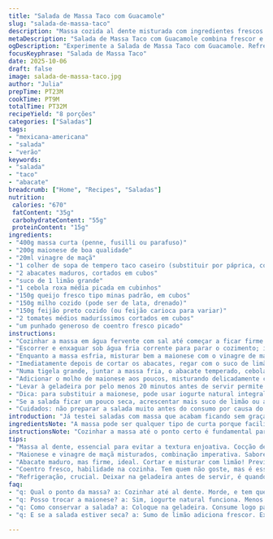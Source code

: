 ```yaml
---
title: "Salada de Massa Taco com Guacamole"
slug: "salada-de-massa-taco"
description: "Massa cozida al dente misturada com ingredientes frescos como abacate, milho e feijão preto, vestida numa mistura cremosa de maionese, vinagre e tempero taco caseiro. Serve bem como prato principal ou acompanhamento em encontros descontraídos. O contraste entre o crocante da cebola e o cremoso do queijo, somado ao toque ácido do limão, cria um equilíbrio que agrada paladares diversos."
metaDescription: "Salada de Massa Taco com Guacamole combina frescor e sabor. Uma receita deliciosa e versátil que impressiona em qualquer encontro."
ogDescription: "Experimente a Salada de Massa Taco com Guacamole. Refrescante e cheia de textura. Perfeita para dias quentes e refeições rápidas."
focusKeyphrase: "Salada de Massa Taco"
date: 2025-10-06
draft: false
image: salada-de-massa-taco.jpg
author: "Julia"
prepTime: PT23M
cookTime: PT9M
totalTime: PT32M
recipeYield: "8 porções"
categories: ["Saladas"]
tags:
- "mexicana-americana"
- "salada"
- "verão"
keywords:
- "salada"
- "taco"
- "abacate"
breadcrumb: ["Home", "Recipes", "Saladas"]
nutrition: 
 calories: "670"
 fatContent: "35g"
 carbohydrateContent: "55g"
 proteinContent: "15g"
ingredients:
- "400g massa curta (penne, fusilli ou parafuso)"
- "200g maionese de boa qualidade"
- "20ml vinagre de maçã"
- "1 colher de sopa de tempero taco caseiro (substituir por páprica, cominho, pimenta e um pouquinho de alho em pó)"
- "2 abacates maduros, cortados em cubos"
- "suco de 1 limão grande"
- "1 cebola roxa média picada em cubinhos"
- "150g queijo fresco tipo minas padrão, em cubos"
- "150g milho cozido (pode ser de lata, drenado)"
- "150g feijão preto cozido (ou feijão carioca para variar)"
- "2 tomates médios maduríssimos cortados em cubos"
- "um punhado generoso de coentro fresco picado"
instructions:
- "Cozinhar a massa em água fervente com sal até começar a ficar firme ao morder - al dente mesmo. Nada de cozinhar demais porque pode virar geleia. O barulhinho da massa na água e a textura um pouco resistente indicam que está no ponto."
- "Escorrer e enxaguar sob água fria corrente para parar o cozimento; isso evita que a massa grude e mantém ela solta. Melhor fazer rapidamente para não amolecer demais."
- "Enquanto a massa esfria, misturar bem a maionese com o vinagre de maçã e o tempero taco num pote pequeno. O vinagre corta a gordura da maionese e o tempero dá aquela personalidade marcante. Prove e ajuste se precisar mais ácido ou mais tempero."
- "Imediatamente depois de cortar os abacates, regar com o suco de limão para evitar que escureça — o pH ácido ajuda a preservar a cor e o frescor. Mexa delicadamente para não amassar."
- "Numa tigela grande, juntar a massa fria, o abacate temperado, cebola, queijo, milho, feijão, tomate e o coentro. A mistura oferece textura crocante, macia e umidade balanceada."
- "Adicionar o molho de maionese aos poucos, misturando delicadamente com uma espátula para que tudo se envolva sem desmanchar o abacate ou amassar a massa. Prove e ajuste temperos se necessário – às vezes mais limão ou pimenta caem bem."
- "Levar à geladeira por pelo menos 20 minutos antes de servir permite que os sabores se incorporem. A salada fica refrescante e ideal para dias quentes, churrascos ou refeições rápidas."
- "Dica: para substituir a maionese, pode usar iogurte natural integral para uma versão mais leve. O queijo minas pode ser trocado por queijo prato ralado grossinho, para dar mais cremosidade e sabor."
- "Se a salada ficar um pouco seca, acrescentar mais suco de limão ou até um fio de azeite melhora o sabor e a textura. Evite excesso de molho para não perder firmeza."
- "Cuidados: não preparar a salada muito antes do consumo por causa do abacate – mesmo com limão, ele pode oxidar e escurecer com o tempo."
introduction: "Já testei saladas com massa que acabam ficando sem graça, murchas, sem personalidade. Mas vamos combinar que uma mistura que junta o cheiro do coentro fresco, o toque cítrico do limão espremido na hora e a textura do abacate, consegue dar outra vida ao prato. Massa devidamente cozida, firme para segurar a junção dos ingredientes, traz aquela resistência gostosa na mordida. A escolha do molho também determina muito – a combinação de maionese, vinagre de maçã e um tempero inspirado no taco quebra a monotonia e traz o sabor que faz a gente querer mais. Sempre deixo a salada na geladeira um pouco antes de servir para os sabores se casarem bem. Não tem erro — é crocância, textura e frescor na hora certa."
ingredientsNote: "A massa pode ser qualquer tipo de curta porque facilita o uso e mantém a textura. Ao escolher o abacate, prefira os que estão maduros mas firmes – mexer muito abacate mole vira pasta e perde a graça. O tempero taco caseiro permite controle da intensidade, uso menos sal e mais especiarias, e pode substituir ingredientes industrializados. Coentro fresco é essencial, mesmo que muita gente torça o nariz — ele é o toque que diferencia o prato. Caso não goste, experimente usar salsinha para suavizar. Na falta do queijo minas, o queijo prato ou até queijo coalho fresco são boas alternativas que derretem pouco e mantêm o frescor. Para o vinagre, o de maçã é menos ácido que vinagre branco tradicional, dá aquele toque sutil sem incomodar."
instructionsNote: "Cozinhar a massa até o ponto certo é fundamental para não passar do ponto e perder a textura agradável – verificar com frequência, provar o tempo todo. O enxágue em água fria não só para o cozimento como ajuda a soltar a massa, evitando que forme aquela camada grudenta. O molho precisa ser batido bem para integrar os ingredientes, sem deixar o molho aguado ou pesado demais – a quantidade de tempero pode variar conforme o gosto pessoal, experimentar é importante. O cuidado com o abacate no corte, manipulando suavemente para não virar purê, e o uso do limão fresco garante cor e sabor. Na hora da mistura final, mexer com cuidado para não esmagar, principalmente o queijo e o abacate. Armazenar a salada na geladeira faz os temperos se assentarem e melhora a textura, mas evite deixar mais que algumas horas para o abacate não escurecer demais."
tips:
- "Massa al dente, essencial para evitar a textura enjoativa. Cocção deve ser ligeira. Inclusive, escorra e enxágue rápido. Para não grudar. Cozinhar demais vira geléia. Prove sempre."
- "Maionese e vinagre de maçã misturados, combinação imperativa. Sabores se entrelaçam. Não esqueça, o ácido receita frescor essencial. Balance com temperos, cada paladar é único."
- "Abacate maduro, mas firme, ideal. Cortar e misturar com limão! Previne escurecimento. A textura é fantástica, só cuidado para não amassar. O visual deve ser vibrante."
- "Coentro fresco, habilidade na cozinha. Tem quem não goste, mas é essencial. Se precisar, substitua por salsinha. O gosto é diferente, mas serve. Pessoalmente, prefiro coentro."
- "Refrigeração, crucial. Deixar na geladeira antes de servir, é quando os sabores se juntam de verdade. 'Cuidado' é dobrar a atenção na hora da mistura. A textura deve ser perfeita."
faq:
- "q: Qual o ponto da massa? a: Cozinhar até al dente. Morde, e tem que sentir resistência. Não passe do tempo. Barulho é crucial ao cozinhar."
- "q: Posso trocar a maionese? a: Sim, iogurte natural funciona. Menos calorias. O gosto muda, mas é fresquinho. Experimente e veja qual prefere."
- "q: Como conservar a salada? a: Coloque na geladeira. Consume logo para o abacate não escurecer. Se sobraram, pode cobrir com filme plástico. Evitar contato com ar."
- "q: E se a salada estiver seca? a: Sumo de limão adiciona frescor. Experimente um fio de azeite. Mas cuidado com a quantidade. Evitar deslizar para o molho."

---
```

